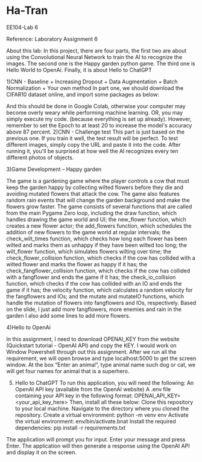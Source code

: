 # Ha-Tran
EE104-Lab 6

Reference: Laboratory Assignment 6

About this lab: In this project, there are four parts, the first two are about using the Convolutional Neural Network to train the AI to recognize the images. The second one is the Happy garden python game. The third one is Hello World to OpenAi. Finally, it is about Hello to ChatGPT

1)CNN - Baseline + Increasing Dropout + Data Augmentation + Batch Normalization + Your own method
In part one, we should download the CIFAR10 dataset online, and import some packages as below:
 
And this should be done in Google Colab, otherwise your computer may become overly weary while performing machine learning.
OR, you may simply execute my code. (because everything is set up already). However, remember to set the Epoch to at least 20 to increase the model's accuracy above 87 percent.
2)CNN - Challenge test
This part is just based on the previous one. If you train it well, the test result will be perfect.
To test different images, simply copy the URL and paste it into the code. After running it, you'll be surprised at how well the AI recognizes every ten different photos of objects.
 
3)Game Development – Happy garden

The game is a gardening game where the player controls a cow that must keep the garden happy by collecting wilted flowers before they die and avoiding mutated flowers that attack the cow. The game also features random rain events that will change the garden background and make the flowers grow faster.
The game consists of several functions that are called from the main Pygame Zero loop, including the draw function, which handles drawing the game world and UI; the new_flower function, which creates a new flower actor; the add_flowers function, which schedules the addition of new flowers to the game world at regular intervals; the check_wilt_times function, which checks how long each flower has been wilted and marks them as unhappy if they have been wilted too long; the wilt_flower function, which simulates flowers wilting over time; the check_flower_collision function, which checks if the cow has collided with a wilted flower and marks the flower as happy if it has; the check_fangflower_collision function, which checks if the cow has collided with a fangflower and ends the game if it has; the check_io_collision function, which checks if the cow has collided with an IO and ends the game if it has; the velocity function, which calculates a random velocity for the fangflowers and IOs; and the mutate and mutateIO functions, which handle the mutation of flowers into fangflowers and IOs, respectively.
Based on the slide, I just add more fangflowers, more enemies and rain in the garden
I also add some lines to add more flowers.

4)Hello to OpenAi

In this assignment, I need to download OPENAI_KEY from the website (Quickstart tutorial - OpenAI API) and copy the KEY. I would work on Window Powershell through out this assignment. After we run all the requirement, we will open browse and type localhost:5000 to get the screen window. At the box “Enter an animal”, type animal name such dog or cat, we will get four names for animal that is a superhero.
 
5) Hello to ChatGPT
To run this application, you will need the following:
An OpenAI API key (available from the OpenAI website)
A .env file containing your API key in the following format: OPENAI_API_KEY=<your_api_key_here>
Then, install all these below:
Clone this repository to your local machine.
Navigate to the directory where you cloned the repository.
Create a virtual environment: python -m venv env
Activate the virtual environment: env/bin/activate.bnat
Install the required dependencies: pip install -r requirements.txt

The application will prompt you for input. Enter your message and press Enter. The application will then generate a response using the OpenAI API and display it on the screen.
